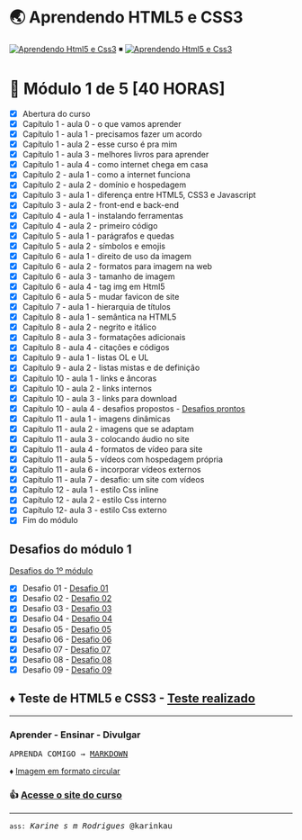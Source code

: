 # 🌏 Aprendendo HTML5 e CSS3

[![Aprendendo Html5 e Css3](https://img.shields.io/badge/2022-Aprendendo_HTML_5-FF4500?labelColor=000&logo=html5&logoColor=FF4500&logoWidth=20&style=flat-square)](https://www.cursoemvideo.com/) ◾
[![Aprendendo Html5 e Css3](https://img.shields.io/badge/2022-Aprendendo_CSS_3-0000FF?labelColor=000&logo=css3&logoColor=0000FF&logoWidth=20&style=flat-square)](https://www.cursoemvideo.com/)

# 🌟 Módulo 1 de 5 [40 HORAS]

- [x] Abertura do curso
- [x] Capítulo 1 - aula 0 - o que vamos aprender
- [x] Capítulo 1 - aula 1 - precisamos fazer um acordo 
- [x] Capítulo 1 - aula 2 - esse curso é pra mim
- [x] Capítulo 1 - aula 3 - melhores livros para aprender
- [x] Capítulo 1 - aula 4 - como internet chega em casa
- [x] Capítulo 2 - aula 1 - como a internet funciona
- [x] Capítulo 2 - aula 2 - domínio e hospedagem
- [x] Capítulo 3 - aula 1 - diferença entre HTML5, CSS3 e Javascript
- [x] Capítulo 3 - aula 2 - front-end e back-end
- [x] Capítulo 4 - aula 1 - instalando ferramentas
- [x] Capítulo 4 - aula 2 - primeiro código
- [x] Capítulo 5 - aula 1 - parágrafos e quedas
- [x] Capítulo 5 - aula 2 - símbolos e emojis
- [x] Capítulo 6 - aula 1 - direito de uso da imagem
- [x] Capítulo 6 - aula 2 - formatos para imagem na web
- [x] Capítulo 6 - aula 3 - tamanho de imagem
- [x] Capítulo 6 - aula 4 - tag img em Html5
- [x] Capítulo 6 - aula 5 - mudar favicon de site
- [x] Capítulo 7 - aula 1 - hierarquia de títulos
- [x] Capítulo 8 - aula 1 - semântica na HTML5 
- [x] Capítulo 8 - aula 2 - negrito e itálico 
- [x] Capítulo 8 - aula 3 - formatações adicionais 
- [x] Capítulo 8 - aula 4 - citações e códigos 
- [x] Capítulo 9 - aula 1 - listas OL e UL 
- [x] Capítulo 9 - aula 2 - listas mistas e de definição 
- [x] Capítulo 10 - aula 1 - links e âncoras 
- [x] Capítulo 10 - aula 2 - links internos
- [x] Capítulo 10 - aula 3 - links para download 
- [x] Capítulo 10 - aula 4 - desafios propostos - [Desafios prontos](https://karinkau.github.io/html5-css3/anotacoes/mod-1_cap-10_aula-4-desafios-propostos.pdf)
- [x] Capítulo 11 - aula 1 - imagens dinâmicas 
- [x] Capítulo 11 - aula 2 - imagens que se adaptam 
- [x] Capítulo 11 - aula 3 - colocando áudio no site
- [x] Capítulo 11 - aula 4 - formatos de vídeo para site
- [x] Capítulo 11 - aula 5 - vídeos com hospedagem própria
- [x] Capítulo 11 - aula 6 - incorporar vídeos externos
- [x] Capítulo 11 - aula 7 - desafio: um site com vídeos
- [X] Capítulo 12 - aula 1 - estilo Css inline
- [X] Capítulo 12 - aula 2 - estilo Css interno
- [X] Capítulo 12- aula 3 - estilo Css externo
- [X] Fim do módulo

## Desafios do módulo 1  

 [Desafios do 1º módulo](https://karinkau.github.io/html5-css3/anotacoes/mod-1_cap-10_aula-4-desafios-propostos.pdf)

- [x] Desafio 01 - [Desafio 01](https://karinkau.github.io/html5-css3/modulo1/desafio001.html)
- [x] Desafio 02 - [Desafio 02](https://karinkau.github.io/html5-css3/modulo1/desafio002.html)
- [x] Desafio 03 - [Desafio 03](https://karinkau.github.io/html5-css3/modulo1/desafio003.html)
- [x] Desafio 04 - [Desafio 04](https://karinkau.github.io/html5-css3/modulo1/desafio004.html)
- [x] Desafio 05 - [Desafio 05](https://karinkau.github.io/html5-css3/modulo1/desafio005.html)
- [x] Desafio 06 - [Desafio 06](https://karinkau.github.io/html5-css3/modulo1/desafio006.html)
- [x] Desafio 07 - [Desafio 07](https://karinkau.github.io/html5-css3/modulo1/desafio007.html)
- [x] Desafio 08 - [Desafio 08](https://karinkau.github.io/html5-css3/modulo1/desafio008.html)
- [x] Desafio 09 - [Desafio 09](https://karinkau.github.io/html5-css3/modulo1/desafio009.html)

## ♦ Teste de HTML5 e CSS3 - [Teste realizado](https://karinkau.github.io/html5-css3/anotacoes/teste-html5-css3-modulo-1.pdf)

___

### Aprender - Ensinar - Divulgar

<kbd>APRENDA COMIGO → [MARKDOWN](https://github.com/karinkau/karinkau/blob/main/markdown.md#user-content-fn-note-7944a2dd9f6f6d9f067f2020848d982c)</kbd>

♦ [Imagem em formato circular](https://karinkau.github.io/javascript/exercicios/aula12ex/imagem-em-formato-circular.pdf)


### 👍 [Acesse o site do curso](https://karinkau.github.io/html5-css3/index.html)
___

<kbd>`ass:` *Karine s m Rodrigues* @karinkau</kbd>

